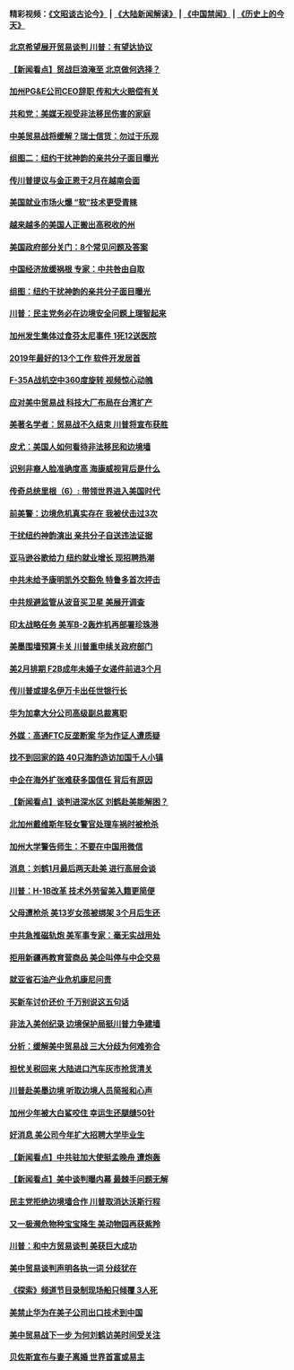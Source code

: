#### 精彩视频：[《文昭谈古论今》](https://github.com/gfw-breaker/wenzhao/blob/master/README.md?t=01142131) | [《大陆新闻解读》](https://github.com/gfw-breaker/ntdtv-comedy/blob/master/README.md?t=01142131) | [《中国禁闻》](https://github.com/gfw-breaker/ntdtv-news/blob/master/README.md?t=01142131) | [《历史上的今天》](https://github.com/gfw-breaker/today-in-history/blob/master/README.md?t=01142131) 

#### [北京希望展开贸易谈判 川普：有望达协议](../pages/nsc412/n10975474.md?t=01142131) 

#### [【新闻看点】贸战巨浪淹至 北京做何选择？](../pages/nsc412/n10975303.md?t=01142131) 

#### [加州PG&E公司CEO辞职 传和大火赔偿有关](../pages/nsc412/n10975352.md?t=01142131) 

#### [共和党：美媒无视受非法移民伤害的家庭](../pages/nsc412/n10975305.md?t=01142131) 

#### [中美贸易战将缓解？瑞士信货：勿过于乐观](../pages/nsc412/n10975237.md?t=01142131) 

#### [组图二：纽约干扰神韵的亲共分子面目曝光](../pages/nsc412/n10974621.md?t=01142131) 

#### [传川普提议与金正恩于2月在越南会面](../pages/nsc412/n10974214.md?t=01142131) 

#### [美国就业市场火爆 “软”技术更受青睐](../pages/nsc412/n10973213.md?t=01142131) 

#### [越来越多的美国人正搬出高税收的州](../pages/nsc412/n10973199.md?t=01142131) 

#### [美国政府部分关门：8个常见问题及答案](../pages/nsc412/n10973004.md?t=01142131) 

#### [中国经济放缓祸根 专家：中共咎由自取](../pages/nsc412/n10973083.md?t=01142131) 

#### [组图：纽约干扰神韵的亲共分子面目曝光](../pages/nsc412/n10972801.md?t=01142131) 

#### [川普：民主党务必在边境安全问题上理智起来](../pages/nsc412/n10972922.md?t=01142131) 

#### [加州发生集体过食芬太尼事件 1死12送医院](../pages/nsc412/n10972695.md?t=01142131) 

#### [2019年最好的13个工作 软件开发居首](../pages/nsc412/n10967208.md?t=01142131) 

#### [F-35A战机空中360度旋转 视频惊心动魄](../pages/nsc412/n10971751.md?t=01142131) 

#### [应对美中贸易战 科技大厂布局在台湾扩产](../pages/nsc412/n10971277.md?t=01142131) 

#### [美著名学者：贸易战不久结束 川普将宣布获胜](../pages/nsc412/n10971697.md?t=01142131) 

#### [皮尤：美国人如何看待非法移民和边境墙](../pages/nsc412/n10971472.md?t=01142131) 

#### [识别非裔人脸准确度高 海康威视背后是什么](../pages/nsc412/n10971226.md?t=01142131) 

#### [传奇总统里根（6）: 带领世界进入美国时代](../pages/nsc412/n10971227.md?t=01142131) 

#### [前美警：边境危机真实存在 我被伏击过3次](../pages/nsc412/n10971325.md?t=01142131) 

#### [干扰纽约神韵演出 亲共分子自送违法证据](../pages/nsc412/n10969757.md?t=01142131) 

#### [亚马逊谷歌给力 纽约就业增长 现招聘热潮](../pages/nsc412/n10971075.md?t=01142131) 

#### [中共未给予康明凯外交豁免 特鲁多首次抨击](../pages/nsc412/n10970976.md?t=01142131) 

#### [中共规避监管从波音买卫星 美展开调查](../pages/nsc412/n10970960.md?t=01142131) 

#### [印太战略任务 美军B-2轰炸机再部署珍珠港](../pages/nsc412/n10970599.md?t=01142131) 

#### [美墨围墙预算卡关 川普重申续关政府部门](../pages/nsc412/n10970534.md?t=01142131) 

#### [美2月排期 F2B成年未婚子女递件前进3个月](../pages/nsc412/n10970207.md?t=01142131) 

#### [传川普或提名伊万卡出任世银行长](../pages/nsc412/n10970106.md?t=01142131) 

#### [华为加拿大分公司高级副总裁离职](../pages/nsc412/n10969911.md?t=01142131) 

#### [外媒：高通FTC反垄断案 华为作证人遭质疑](../pages/nsc412/n10969482.md?t=01142131) 

#### [找不到回家的路 40只海豹造访加国千人小镇](../pages/nsc412/n10969564.md?t=01142131) 

#### [中企在海外扩张难获多国信任 背后有原因](../pages/nsc412/n10969228.md?t=01142131) 

#### [【新闻看点】谈判进深水区 刘鹤赴美能解困？](../pages/nsc412/n10969116.md?t=01142131) 

#### [北加州戴维斯年轻女警官处理车祸时被枪杀](../pages/nsc412/n10969582.md?t=01142131) 

#### [加州大学警告师生：不要在中国用微信](../pages/nsc412/n10969475.md?t=01142131) 

#### [消息：刘鹤1月最后两天赴美 进行高层会谈](../pages/nsc412/n10967146.md?t=01142131) 

#### [川普：H-1B改革 技术外劳留美入籍更简便](../pages/nsc412/n10968990.md?t=01142131) 

#### [父母遭枪杀 美13岁女孩被绑架 3个月后生还](../pages/nsc412/n10968787.md?t=01142131) 

#### [中共急推磁轨炮 美军事专家：毫无实战用处](../pages/nsc412/n10968326.md?t=01142131) 

#### [拒用新疆再教育营商品 美企叫停与中企交易](../pages/nsc412/n10967266.md?t=01142131) 

#### [就亚省石油产业危机康尼问责](../pages/nsc412/n10967310.md?t=01142131) 

#### [买新车讨价还价 千万别说这五句话](../pages/nsc412/n10966559.md?t=01142131) 

#### [非法入美创纪录 边境保护局挺川普力争建墙](../pages/nsc412/n10966872.md?t=01142131) 

#### [分析：缓解美中贸易战 三大分歧为何难弥合](../pages/nsc412/n10966845.md?t=01142131) 

#### [担忧关税回来 大陆进口汽车灰市抢货清关](../pages/nsc412/n10966734.md?t=01142131) 

#### [川普赴美墨边境 听取边境人员简报和心声](../pages/nsc412/n10966781.md?t=01142131) 

#### [加州少年被大白鲨咬住 幸运生还腿缝50针](../pages/nsc412/n10966637.md?t=01142131) 

#### [好消息 美公司今年扩大招聘大学毕业生](../pages/nsc412/n10966671.md?t=01142131) 

#### [【新闻看点】中共驻加大使挺孟晚舟 遭炮轰](../pages/nsc412/n10966495.md?t=01142131) 

#### [【新闻看点】美中谈判曝内幕 最棘手问题无解](../pages/nsc412/n10966115.md?t=01142131) 

#### [民主党拒绝边境墙合作 川普取消达沃斯行程](../pages/nsc412/n10966613.md?t=01142131) 

#### [又一极濒危物种宝宝降生 美动物园再获紫羚](../pages/nsc412/n10966526.md?t=01142131) 

#### [川普：和中方贸易谈判 美获巨大成功](../pages/nsc412/n10966506.md?t=01142131) 

#### [美中贸易谈判声明各执一词 分歧犹在](../pages/nsc412/n10966376.md?t=01142131) 

#### [《探索》频道节目录制现场船只倾覆 3人死](../pages/nsc412/n10966232.md?t=01142131) 

#### [美禁止华为在美子公司出口技术到中国](../pages/nsc412/n10966359.md?t=01142131) 

#### [美中贸易战下一步 为何刘鹤访美时间受关注](../pages/nsc412/n10964471.md?t=01142131) 

#### [贝佐斯宣布与妻子离婚 世界首富或易主](../pages/nsc412/n10964638.md?t=01142131) 

